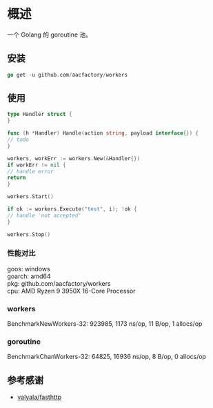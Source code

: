 # 概述

一个 Golang 的 goroutine 池。

## 安装

```go
go get -u github.com/aacfactory/workers
```

## 使用

```go
type Handler struct {
}

func (h *Handler) Handle(action string, payload interface{}) {
// todo
}

workers, workErr := workers.New(&Handler{})
if workErr != nil {
// handle error
return
}

workers.Start()

if ok := workers.Execute("test", i); !ok {
// handle 'not accepted'
}

workers.Stop()
```

### 性能对比

goos: windows <br>
goarch: amd64 <br>
pkg: github.com/aacfactory/workers <br>
cpu: AMD Ryzen 9 3950X 16-Core Processor <br>

### workers

BenchmarkNewWorkers-32: 923985, 1173 ns/op, 11 B/op, 1 allocs/op

### goroutine

BenchmarkChanWorkers-32: 64825, 16936 ns/op, 8 B/op, 0 allocs/op

## 参考感谢

* [valyala/fasthttp](https://github.com/valyala/fasthttp)

